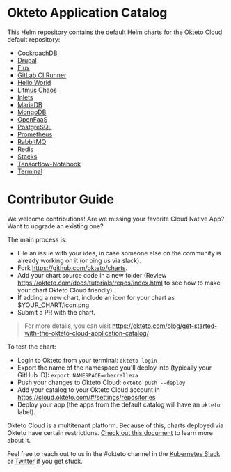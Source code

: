 # Okteto Application Catalog

This Helm repository contains the default Helm charts for the Okteto Cloud default repository:

- [CockroachDB](cockroachdb/README.md)
- [Drupal](drupal/README.md)
- [Flux](flux/README.md)
- [GitLab CI Runner](gitlab-runner/README.md)
- [Hello World](hello-world/README.md)
- [Litmus Chaos](litmuschaos/README.md)
- [Inlets](inlets/README.md)
- [MariaDB](mariadb/README.md)
- [MongoDB](mongodb/README.md)
- [OpenFaaS](openfaas/README.md)
- [PostgreSQL](postgresql/README.md)
- [Prometheus](prometheus/README.md)
- [RabbitMQ](rabbitmq/README.md)
- [Redis](redis/README.md)
- [Stacks](stacks/README.md)
- [Tensorflow-Notebook](tensorflow-notebook/README.md)
- [Terminal](terminal/README.md)

# Contributor Guide

We welcome contributions! Are we missing your favorite Cloud Native App? Want to upgrade an existing one?

The main process is:

- File an issue with your idea, in case someone else on the community is already working on it (or ping us via slack).
- Fork https://github.com/okteto/charts.
- Add your chart source code in a new folder (Review https://okteto.com/docs/tutorials/repos/index.html to see how to make your chart Okteto Cloud friendly).
- If adding a new chart, include an icon for your chart as $YOUR_CHART/icon.png
- Submit a PR with the chart.

> For more details, you can visit https://okteto.com/blog/get-started-with-the-okteto-cloud-application-catalog/

To test the chart:

- Login to Okteto from your terminal:  `okteto login`
- Export the name of the namespace you'll deploy into (typically your GitHub ID): `export NAMESPACE=rberrelleza`
- Push your changes to Okteto Cloud: `okteto push --deploy`
- Add your catalog to your Okteto Cloud account in https://cloud.okteto.com/#/settings/repositories
- Deploy your app (the apps from the default catalog will have an `okteto` label).

Okteto Cloud is a multitenant platform. Because of this, charts deployed via Okteto have certain restrictions. [Check out this document](https://okteto.com/docs/cloud/multitenancy) to learn more about it.

Feel free to reach out to us in the #okteto channel in the [Kubernetes Slack](https://slack.k8s.io/) or [Twitter](https://twitter.com/oktetohq) if you get stuck.
